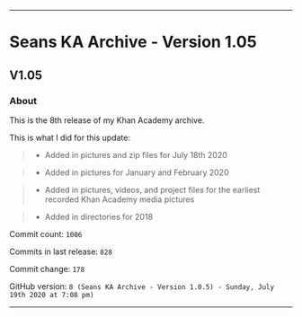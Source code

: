 
***

# Seans KA Archive - Version 1.05

## V1.05

### About

This is the 8th release of my Khan Academy archive.

This is what I did for this update:

> * Added in pictures and zip files for July 18th 2020

> * Added in pictures for January and February 2020

> * Added in pictures, videos, and project files for the earliest recorded Khan Academy media pictures

> * Added in directories for 2018

Commit count: `1006`

Commits in last release: `828`

Commit change: `178`

GitHub version: `8 (Seans KA Archive - Version 1.0.5) - Sunday, July 19th 2020 at 7:08 pm)`

***
